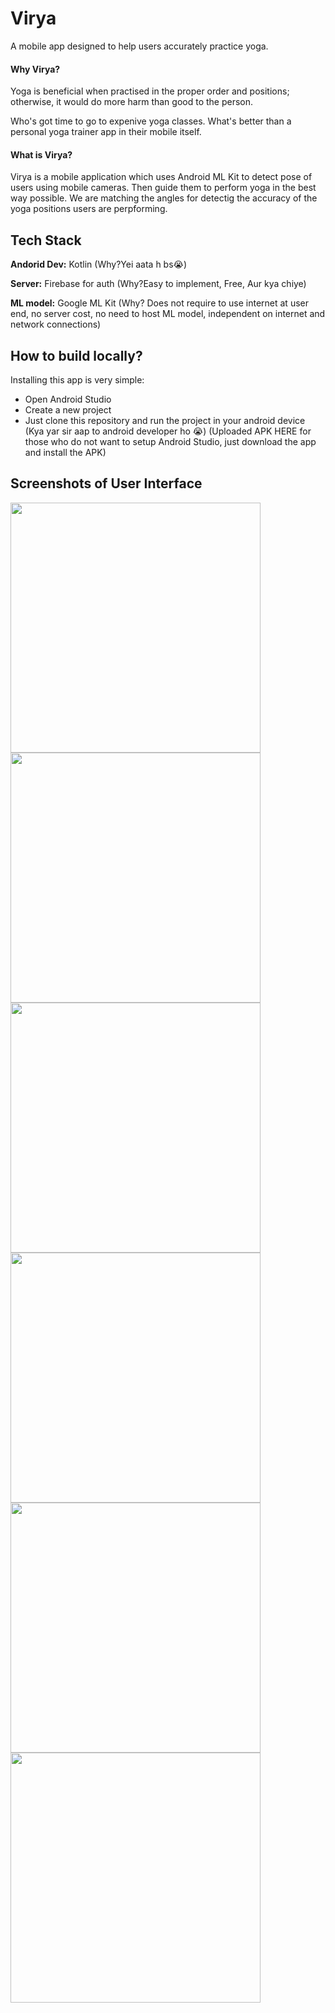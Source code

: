 # Virya

A mobile app designed to help users accurately practice yoga.

#### Why Virya?
Yoga is beneficial when practised in the proper order and positions; otherwise, it would do more harm than good to the person.

Who's got time to go to expenive yoga classes. What's better than a personal yoga trainer app in their mobile itself.

#### What is Virya?
Virya is a mobile application which uses Android ML Kit to detect pose of users using mobile cameras. Then guide them to perform yoga in the best way possible. We are matching the angles for detectig the accuracy of the yoga positions users are perpforming.

## Tech Stack

**Andorid Dev:** Kotlin (Why?Yei aata h bs😭)

**Server:** Firebase for auth (Why?Easy to implement, Free, Aur kya chiye)

**ML model:** Google ML Kit (Why? Does not require to use internet at user end, no server cost, no need to host ML model, independent on internet and network connections)

## How to build locally?

Installing this app is very simple:
* Open Android Studio
* Create a new project
* Just clone this repository and run the project in your android device
(Kya yar sir aap to android developer ho 😭)
(Uploaded APK HERE for those who do not want to setup Android Studio, just download the app and install the APK)

## Screenshots of User Interface

<img src="ss/virya (1).png" width="400">

<img src="ss/virya (2).png" width="400">

<img src="ss/virya (3).png" width="400">

<img src="ss/virya (4).png" width="400">

<img src="ss/virya (5).png" width="400">

<img src="ss/virya (6).png" width="400">




